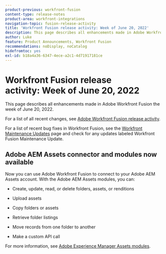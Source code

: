 ```yaml
---
product-previous: workfront-fusion
content-type: release-notes
product-area: workfront-integrations
navigation-topic: fusion-release-activity
title: 'Workfront Fusion release activity: Week of June 20, 2022'
description: This page describes all enhancements made in Adobe Workfront Fusion the week of June 20, 2022.
author: Luke
feature: Product Announcements, Workfront Fusion
recommendations: noDisplay, noCatalog
hidefromtoc: yes
exl-id: b18a4a36-6347-4ece-a2c1-4d71917181ce
---
```

# Workfront Fusion release activity:&nbsp;Week of June 20, 2022

This page describes all enhancements made in Adobe Workfront Fusion the week of June 20, 2022.

For a list of all recent changes, see [Adobe Workfront Fusion release activity](/help/workfront-fusion/fusion-product-releases/fusion-release-activity.md).

For a list of recent bug fixes in Workfront Fusion, see the [Workfront Maintenance Updates](https://experienceleague.adobe.com/docs/workfront-known-issues/releases/current-updates.html) page and check for any updates labeled Workfront Fusion Maintenance Update.

## Adobe AEM Assets connector and modules now available

Now you can use Adobe Workfront Fusion to connect to your Adobe AEM Assets account. With the Adobe AEM Assets modules, you can:

*   Create, update, read, or delete folders, assets, or renditions
    
*   Upload assets
    
*   Copy folders or assets
    
*   Retrieve folder listings
    
*   Move records from one folder to another
    
*   Make a custom API call
    

For more information, see [Adobe Experience Manager Assets modules](../../../workfront-fusion/apps-and-their-modules/aem-assets-modules.md).
